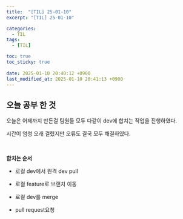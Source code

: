 ```yaml
---
title:  "[TIL] 25-01-10"
excerpt: "[TIL] 25-01-10"

categories:
  - TIL
tags:
  - [TIL]

toc: true
toc_sticky: true
 
date: 2025-01-10 20:40:12 +0900
last_modified_at: 2025-01-10 20:41:13 +0900
---
```


## 오늘 공부 한 것

오늘은 어제까지 만든걸 팀원들 모두 다같이 dev에 합치는 작업을 진행하였다.

시간이 엄청 오래 걸렸지만 오류도 결국 모두 해결하였다.

<br>

**합치는 순서**

- 로컬 dev에서 원격 dev pull

- 로컬 feature로 브랜치 이동

- 로컬 dev를 merge

- pull request요청